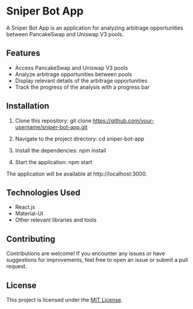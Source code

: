 # Sniper Bot App

A Sniper Bot App is an application for analyzing arbitrage opportunities between PancakeSwap and Uniswap V3 pools.

## Features

- Access PancakeSwap and Uniswap V3 pools
- Analyze arbitrage opportunities between pools
- Display relevant details of the arbitrage opportunities
- Track the progress of the analysis with a progress bar

## Installation

1. Clone this repository:
   git clone https://github.com/your-username/sniper-bot-app.git

2. Navigate to the project directory:
   cd sniper-bot-app

3. Install the dependencies:
   npm install

4. Start the application:
   npm start

The application will be available at http://localhost:3000.

## Technologies Used

- React.js
- Material-UI
- Other relevant libraries and tools

## Contributing

Contributions are welcome! If you encounter any issues or have suggestions for improvements, feel free to open an issue or submit a pull request.

## License

This project is licensed under the [MIT License](https://opensource.org/licenses/MIT).
